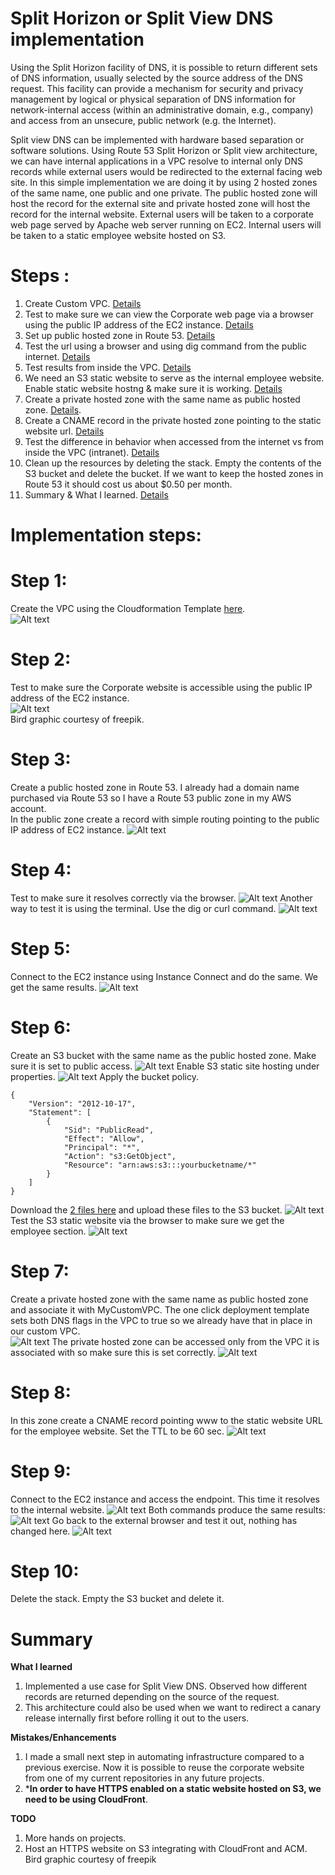 # Split Horizon or Split View DNS implementation
Using the Split Horizon facility of DNS, it is possible to return different sets of DNS information, usually selected by the source address of the DNS request. This facility can provide a mechanism for security and privacy management by logical or physical separation of DNS information for network-internal access (within an administrative domain, e.g., company) and access from an unsecure, public network (e.g. the Internet).  
 
Split view DNS can be implemented with hardware based separation or software solutions. Using Route 53 Split Horizon or Split view architecture, we can have internal applications in a VPC resolve to internal only DNS records while external users would be redirected to the external facing web site. In this simple implementation we are doing it by using 2 hosted zones of the same name, one public and one private. The public hosted zone will host the record for the external site and private hosted zone will host the record for the internal website. External users will be taken to a corporate web page served by Apache web server running on EC2. Internal users will be taken to a static employee website hosted on S3. 
 
# Steps : 
1. Create Custom VPC.  [Details](#Step1)
2. Test to make sure we can view the Corporate web page via a browser using the public IP address of the EC2 instance. [Details](#Step2)
3. Set up public hosted zone in Route 53. [Details](#Step3)
4. Test the url using a browser and using dig command from the public internet. [Details](#Step4)
5. Test results from inside the VPC. [Details](#Step5)
6. We need an S3 static website to serve as the internal employee website. Enable static website hostng & make sure it is working. [Details](#Step6)
7. Create a private hosted zone with the same name as public hosted zone. [Details](#Step7). 
8. Create a CNAME record in the private hosted zone pointing to the static website url. [Details](#Step8)
9. Test the difference in behavior when accessed from the internet vs from inside the VPC (intranet). [Details](#Step9)
10. Clean up the resources by deleting the stack. Empty the contents of the S3 bucket and delete the bucket. If we want to keep the hosted zones in Route 53 it should cost us about $0.50 per month.
11. Summary & What I learned. [Details](#summary)

# Implementation steps:
# Step 1:<a name="Step1"></a> 
Create the VPC using the Cloudformation Template [here](https://github.com/veeCan54/03-SplitHorizonDNS/blob/main/files/01-SingleCustomVPCWithPublicSubnet.yml).  
![Alt text](https://github.com/veeCan54/03-SplitHorizonDNS/blob/main/images/Step1-CustomVPC.png) 
# Step 2:<a name="Step2"></a>  
Test to make sure the Corporate website is accessible using the public IP address of the EC2 instance.  
![Alt text](https://github.com/veeCan54/03-SplitHorizonDNS/blob/main/images/Step2.png)  
Bird graphic courtesy of freepik.
# Step 3:<a name="Step3"></a>   
Create a public hosted zone in Route 53. I already had a domain name purchased via Route 53 so I have a Route 53 public zone in my AWS account.  
In the public zone create a record with simple routing pointing to the public IP address of EC2 instance.
![Alt text](https://github.com/veeCan54/03-SplitHorizonDNS/blob/main/images/Step3.png)
# Step 4:<a name="Step4"></a>   
Test to make sure it resolves correctly via the browser.
![Alt text](https://github.com/veeCan54/03-SplitHorizonDNS/blob/main/images/Step4-1.png)
Another way to test it is using the terminal. Use the dig or curl command. 
![Alt text](https://github.com/veeCan54/03-SplitHorizonDNS/blob/main/images/Step4.png)
# Step 5:<a name="Step5"></a>   
Connect to the EC2 instance using Instance Connect and do the same. We get the same results.
![Alt text](https://github.com/veeCan54/03-SplitHorizonDNS/blob/main/images/Step5.png)
# Step 6:<a name="Step6"></a>  
Create an S3 bucket with the same name as the public hosted zone. Make sure it is set to public access. 
![Alt text](https://github.com/veeCan54/03-SplitHorizonDNS/blob/main/images/Step5-S3BucketSettings.png)
Enable S3 static site hosting under properties.
![Alt text](https://github.com/veeCan54/03-SplitHorizonDNS/blob/main/images/Step5-enableStaticWebsite.png)
Apply the bucket policy.  
```
{
    "Version": "2012-10-17",
    "Statement": [
        {
            "Sid": "PublicRead",
            "Effect": "Allow",
            "Principal": "*",
            "Action": "s3:GetObject",
            "Resource": "arn:aws:s3:::yourbucketname/*"
        }
    ]
}
```
Download the [2 files here](https://github.com/veeCan54/03-SplitHorizonDNS/tree/main/s3static_internal) and upload these files to the S3 bucket.
![Alt text](https://github.com/veeCan54/03-SplitHorizonDNS/blob/main/images/Step5-BucketUpload.png)  
Test the S3 static website via the browser to make sure we get the employee section.
![Alt text](https://github.com/veeCan54/03-SplitHorizonDNS/blob/main/images/Step8-StaticWebsite.png)
# Step 7:<a name="Step7"></a>    
Create a private hosted zone with the same name as public hosted zone and associate it with MyCustomVPC. 
The one click deployment template sets both DNS flags in the VPC to true so we already have that in place in our custom VPC.  
![Alt text](https://github.com/veeCan54/03-SplitHorizonDNS/blob/main/images/Step1-EnableDNSSettings.png) 
The private hosted zone can be accessed only from the VPC it is associated with so make sure this is set correctly. 
![Alt text](https://github.com/veeCan54/03-SplitHorizonDNS/blob/main/images/Step8-privateHostedZone.png)
# Step 8:<a name="Step8"></a>   
In this zone create a CNAME record pointing www to the static website URL for the employee website. Set the TTL to be 60 sec.
![Alt text](https://github.com/veeCan54/03-SplitHorizonDNS/blob/main/images/Step7-CNAMERecord.png)
# Step 9:<a name="Step9"></a> 
Connect to the EC2 instance and access the endpoint. This time it resolves to the internal website. 
![Alt text](https://github.com/veeCan54/03-SplitHorizonDNS/blob/main/images/Step8-EC2AfterPrivateZone.png)
Both commands produce the same results:
![Alt text](https://github.com/veeCan54/03-SplitHorizonDNS/blob/main/images/Step8-Ec2AfterPrivatezone2.png)
Go back to the external browser and test it out, nothing has changed here. 
![Alt text](https://github.com/veeCan54/03-SplitHorizonDNS/blob/main/images/Step9-Corporate.png)
# Step 10:<a name="Step10"></a> 
Delete the stack. Empty the S3 bucket and delete it.

# Summary<a name="summary"></a>

**What I learned**  
1. Implemented a use case for Split View DNS. Observed how different records are returned depending on the source of the request.
2. This architecture could also be used when we want to redirect a canary release internally first before rolling it out to the users.  
 
**Mistakes/Enhancements**  
1. I made a small next step in automating infrastructure compared to a previous exercise. Now it is possible to reuse the corporate website from one of my current repositories in any future projects. 
2. ***In order to have HTTPS enabled on a static website hosted on S3, we need to be using CloudFront**. 
 
**TODO**  
1. More hands on projects.
2. Host an HTTPS website on S3 integrating with CloudFront and ACM.<br>
Bird graphic courtesy of freepik <img src="https://github.com/veeCan54/00-EnvelopeEncryptionHandsOn/blob/main/images/freepic.png" width="70" height="10" />

